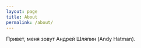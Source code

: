 ```yaml
---
layout: page
title: About
permalink: /about/
---
```


Привет, меня зовут Андрей Шляпин (Andy Hatman).